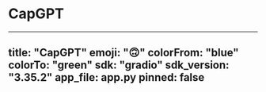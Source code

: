 # CapGPT

---
title: "CapGPT"
emoji: "🙃"
colorFrom: "blue"
colorTo: "green"
sdk: "gradio"
sdk_version: "3.35.2"
app_file: app.py
pinned: false
---